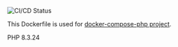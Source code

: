 ![CI/CD Status](https://github.com/rhamdeew/docker-php-83-fpm-alpine/actions/workflows/docker-image.yml/badge.svg)

This Dockerfile is used for [docker-compose-php project](https://github.com/rhamdeew/docker-compose-php).

PHP 8.3.24

